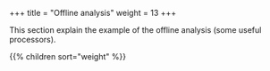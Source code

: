 +++
title = "Offline analysis"
weight = 13
+++

This section explain the example of the offline analysis (some useful processors).

{{% children sort="weight" %}}
